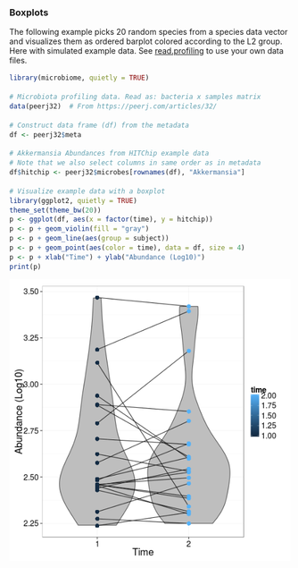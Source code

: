 ### Boxplots

The following example picks 20 random species from a species data vector and visualizes them as ordered barplot colored according to the L2 group. Here with simulated example data. See [read.profiling](reading) to use your own data files.


```r
library(microbiome, quietly = TRUE)

# Microbiota profiling data. Read as: bacteria x samples matrix
data(peerj32)  # From https://peerj.com/articles/32/

# Construct data frame (df) from the metadata
df <- peerj32$meta

# Akkermansia Abundances from HITChip example data 
# Note that we also select columns in same order as in metadata
df$hitchip <- peerj32$microbes[rownames(df), "Akkermansia"]

# Visualize example data with a boxplot
library(ggplot2, quietly = TRUE)
theme_set(theme_bw(20))
p <- ggplot(df, aes(x = factor(time), y = hitchip))
p <- p + geom_violin(fill = "gray")
p <- p + geom_line(aes(group = subject))
p <- p + geom_point(aes(color = time), data = df, size = 4)
p <- p + xlab("Time") + ylab("Abundance (Log10)")
print(p)
```

![plot of chunk barplot-example](figure/barplot-example-1.png) 
